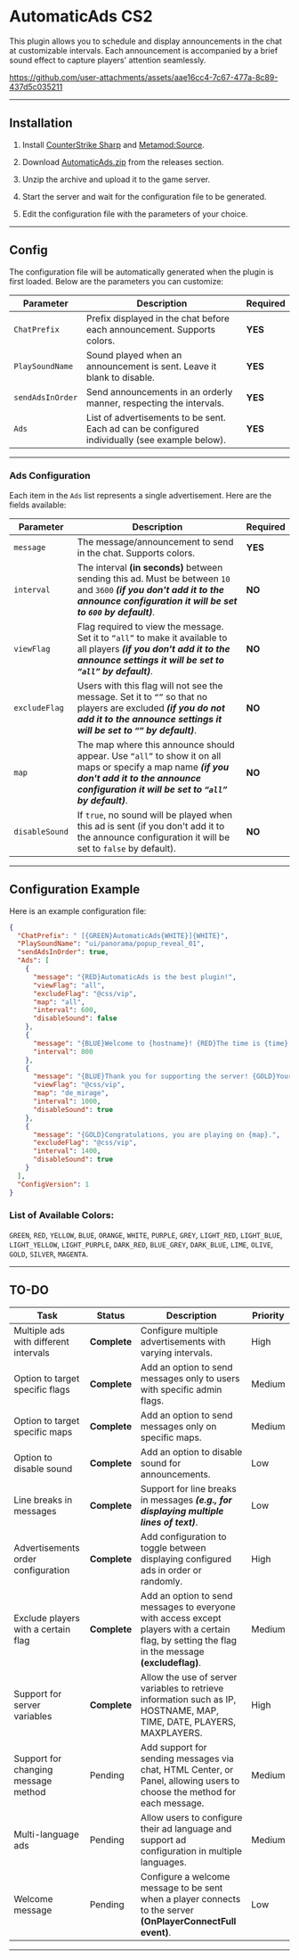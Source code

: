 # AutomaticAds CS2
This plugin allows you to schedule and display announcements in the chat at customizable intervals. Each announcement is accompanied by a brief sound effect to capture players' attention seamlessly.

https://github.com/user-attachments/assets/aae16cc4-7c67-477a-8c89-437d5c035211

---

## Installation
1. Install [CounterStrike Sharp](https://github.com/roflmuffin/CounterStrikeSharp) and [Metamod:Source](https://www.sourcemm.net/downloads.php/?branch=master).

2. Download [AutomaticAds.zip](https://github.com/wiruwiru/AutomaticAds-CS2/releases) from the releases section.

3. Unzip the archive and upload it to the game server.

4. Start the server and wait for the configuration file to be generated.

5. Edit the configuration file with the parameters of your choice.

---

## Config
The configuration file will be automatically generated when the plugin is first loaded. Below are the parameters you can customize:

| Parameter        | Description                                                                                       | Required |
|------------------|---------------------------------------------------------------------------------------------------|----------|
| `ChatPrefix`     | Prefix displayed in the chat before each announcement. Supports colors.                          | **YES**  |
| `PlaySoundName`  | Sound played when an announcement is sent. Leave it blank to disable.                             | **YES**   |
| `sendAdsInOrder`  | Send announcements in an orderly manner, respecting the intervals.                             | **YES**   |
| `Ads`            | List of advertisements to be sent. Each ad can be configured individually (see example below).    | **YES**  |

---

### Ads Configuration
Each item in the `Ads` list represents a single advertisement. Here are the fields available:

| Parameter       | Description                                                                                         | Required |
|-----------------|-----------------------------------------------------------------------------------------------------|----------|
| `message`       | The message/announcement to send in the chat. Supports colors.                                      | **YES**  |
| `interval`      | The interval **(in seconds)** between sending this ad. Must be between `10` and `3600` ***(if you don't add it to the announce configuration it will be set to `600` by default)***.                 | **NO**  |
| `viewFlag`          | Flag required to view the message. Set it to `“all”` to make it available to all players ***(if you don't add it to the announce settings it will be set to `“all”` by default)***.     | **NO**   |
| `excludeFlag`          | Users with this flag will not see the message. Set it to `“”` so that no players are excluded ***(if you do not add it to the announce settings it will be set to `“”` by default)***.     | **NO**   |
| `map`           | The map where this announce should appear. Use `“all”` to show it on all maps or specify a map name ***(if you don't add it to the announce configuration it will be set to `“all”` by default)***.                | **NO**   |
| `disableSound`  | If `true`, no sound will be played when this ad is sent (if you don't add it to the announce configuration it will be set to `false` by default).                                            | **NO**   |

---

## Configuration Example
Here is an example configuration file:
```json
{
  "ChatPrefix": " [{GREEN}AutomaticAds{WHITE}]{WHITE}",
  "PlaySoundName": "ui/panorama/popup_reveal_01",
  "sendAdsInOrder": true,
  "Ads": [
    {
      "message": "{RED}AutomaticAds is the best plugin!",
      "viewFlag": "all",
      "excludeFlag": "@css/vip",
      "map": "all",
      "interval": 600,
      "disableSound": false
    },
    {
      "message": "{BLUE}Welcome to {hostname}! {RED}The time is {time} of {date}, playing in {map} with {players}/{maxplayers}. Connect {ip}",
      "interval": 800
    },
    {
      "message": "{BLUE}Thank you for supporting the server! {GOLD}Your contribution is greatly appreciated.",
      "viewFlag": "@css/vip",
      "map": "de_mirage",
      "interval": 1000,
      "disableSound": true
    },
    {
      "message": "{GOLD}Congratulations, you are playing on {map}.",
      "excludeFlag": "@css/vip",
      "interval": 1400,
      "disableSound": true
    }
  ],
  "ConfigVersion": 1
}
```

### List of Available Colors:
`GREEN`, `RED`, `YELLOW`, `BLUE`, `ORANGE`, `WHITE`, `PURPLE`, `GREY`, `LIGHT_RED`, `LIGHT_BLUE`, `LIGHT_YELLOW`, `LIGHT_PURPLE`, `DARK_RED`, `BLUE_GREY`, `DARK_BLUE`, `LIME`, `OLIVE`, `GOLD`, `SILVER`, `MAGENTA`.

---

## TO-DO
| Task                                 | Status       | Description                                                                                     | Priority   |
|--------------------------------------|--------------|-------------------------------------------------------------------------------------------------|------------|
| Multiple ads with different intervals | **Complete** | Configure multiple advertisements with varying intervals.                                       | High       |
| Option to target specific flags      | **Complete** | Add an option to send messages only to users with specific admin flags.                         | Medium     |
| Option to target specific maps       | **Complete** | Add an option to send messages only on specific maps.                                           | Medium     |
| Option to disable sound              | **Complete** | Add an option to disable sound for announcements.                                               | Low        |
| Line breaks in messages              | **Complete** | Support for line breaks in messages ***(e.g., for displaying multiple lines of text)***.               | Low        |
| Advertisements order configuration   | **Complete** | Add configuration to toggle between displaying configured ads in order or randomly.            | High       |
| Exclude players with a certain flag  | **Complete**      | Add an option to send messages to everyone with access except players with a certain flag, by setting the flag in the message **(excludeflag)**. | Medium     |
| Support for server variables         | **Complete**      | Allow the use of server variables to retrieve information such as IP, HOSTNAME, MAP, TIME, DATE, PLAYERS, MAXPLAYERS. | High     |
| Support for changing message method  | Pending      | Add support for sending messages via chat, HTML Center, or Panel, allowing users to choose the method for each message. | Medium     |
| Multi-language ads                   | Pending      | Allow users to configure their ad language and support ad configuration in multiple languages.  | Medium     |
| Welcome message                      | Pending      | Configure a welcome message to be sent when a player connects to the server **(OnPlayerConnectFull event)**. | Low       |

---
